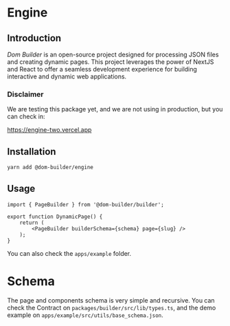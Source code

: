 # Engine 

## Introduction

*Dom Builder* is an open-source project designed for processing JSON files and creating dynamic pages. This project leverages the power of NextJS and React to offer a seamless development experience for building interactive and dynamic web applications.

### Disclaimer

We are testing this package yet, and we are not using in production, but you can check in: 

https://engine-two.vercel.app

## Installation

```bash
yarn add @dom-builder/engine
```

## Usage

```tsx
import { PageBuilder } from '@dom-builder/builder';

export function DynamicPage() {
    return (
        <PageBuilder builderSchema={schema} page={slug} />
    );
}
```

You can also check the `apps/example` folder.


# Schema

The page and components schema is very simple and recursive. You can check the Contract on `packages/builder/src/lib/types.ts`, and the demo example on `apps/example/src/utils/base_schema.json`.